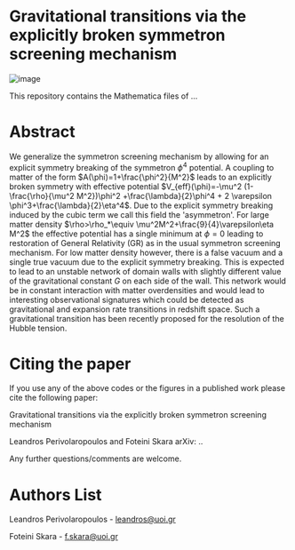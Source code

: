 # Gravitational transitions via the explicitly broken symmetron screening mechanism

![image](https://user-images.githubusercontent.com/88026221/158618027-fdd2598a-4471-4e80-9fe2-57de2a7e3c4b.png)


This repository contains the Mathematica files of ...

# Abstract

We generalize the symmetron screening mechanism by allowing for an explicit symmetry breaking of the symmetron $\phi^4$ potential. A coupling to matter of the form $A(\phi)=1+\frac{\phi^2}{M^2}$ 
leads to an explicitly broken symmetry with effective potential $V_{eff}(\phi)=-\mu^2 (1-\frac{\rho}{\mu^2 M^2})\phi^2 +\frac{\lambda}{2}\phi^4 + 2 \varepsilon \phi^3+\frac{\lambda}{2}\eta^4$. Due to the explicit symmetry breaking induced by the cubic term we call this field the 'asymmetron'. For large matter density $\rho>\rho_*\equiv \mu^2M^2+\frac{9}{4}\varepsilon\eta M^2$ the effective potential has a single minimum at $\phi=0$ leading to restoration of General Relativity (GR) as in the usual symmetron screening mechanism. For low matter density however, there is a false vacuum and a single true vacuum due to the explicit symmetry breaking. This is expected to lead to an unstable network of domain walls with slightly different value of the gravitational constant $G$ on each side of the wall. This network would be in constant interaction with matter overdensities and would lead to interesting observational signatures which could be detected as gravitational and expansion rate transitions in redshift space. Such a gravitational transition has been recently proposed for the resolution of the Hubble tension.
# Citing the paper

If you use any of the above codes or the figures in a published work please cite the following paper:

Gravitational transitions via the explicitly broken symmetron screening mechanism

Leandros Perivolaropoulos and Foteini Skara  arXiv: ..


Any further questions/comments are welcome.

# Authors List

Leandros Perivolaropoulos - leandros@uoi.gr

Foteini Skara - f.skara@uoi.gr

